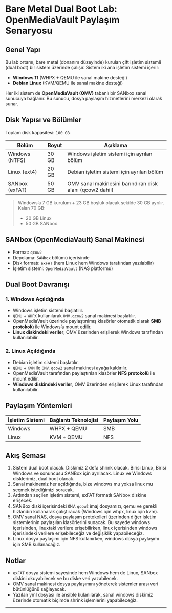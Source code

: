 #  Bare Metal Dual Boot Lab: OpenMediaVault Paylaşım Senaryosu

##  Genel Yapı

Bu lab ortamı, bare metal (donanım düzeyinde) kurulan çift işletim sistemli (dual boot) bir sistem üzerinde çalışır. Sistem iki ana işletim sistemi içerir:

- **Windows 11** (WHPX + QEMU ile sanal makine desteği)
- **Debian Linux** (KVM/QEMU ile sanal makine desteği)

Her iki sistem de **OpenMediaVault (OMV)** tabanlı bir SANbox sanal sunucuya bağlanır. Bu sunucu, dosya paylaşım hizmetlerini merkezi olarak sunar.

##  Disk Yapısı ve Bölümler

Toplam disk kapasitesi: `100 GB`

| Bölüm           | Boyut  | Açıklama                                               |
|------------------|--------|---------------------------------------------------------|
| Windows (NTFS)   | 30 GB  | Windows işletim sistemi için ayrılan bölüm              |
| Linux (ext4)     | 20 GB  | Debian işletim sistemi için ayrılan bölüm               |
| SANbox (exFAT)   | 50 GB  | OMV sanal makinesini barındıran disk alanı (qcow2 dahil)|

> Windows’a 7 GB kurulum + 23 GB boşluk olacak şekilde 30 GB ayrılır. Kalan 70 GB:
> - 20 GB Linux
> - 50 GB SANbox

##  SANbox (OpenMediaVault) Sanal Makinesi

- Format: `qcow2`
- Depolama: `SANbox` bölümü içerisinde
- Disk formatı: `exFAT` (hem Linux hem Windows tarafından yazılabilir)
- İşletim sistemi: `OpenMediaVault` (NAS platformu)

##  Dual Boot Davranışı

### 1. Windows Açıldığında

- Windows işletim sistemi başlatılır.
- `QEMU` + `WHPX` kullanılarak `OMV.qcow2` sanal makinesi başlatılır.
- OpenMediaVault üzerinde paylaştırılmış klasörler otomatik olarak **SMB protokolü** ile Windows’a mount edilir.
- **Linux diskindeki veriler**, OMV üzerinden erişilerek Windows tarafından kullanılabilir.

### 2. Linux Açıldığında

- Debian işletim sistemi başlatılır.
- `QEMU` + `KVM` ile `OMV.qcow2` sanal makinesi ayağa kaldırılır.
- OpenMediaVault tarafından paylaştırılan klasörler **NFS protokolü** ile mount edilir.
- **Windows diskindeki veriler**, OMV üzerinden erişilerek Linux tarafından kullanılabilir.

## Paylaşım Yöntemleri

| İşletim Sistemi | Bağlantı Teknolojisi | Paylaşım Yolu |
|------------------|------------------------|----------------|
| Windows          | WHPX + QEMU            | SMB            |
| Linux            | KVM + QEMU             | NFS            |

##  Akış Şeması

1. Sistem dual boot olacak. Diskimiz 2 defa shrink olacak. Birisi Linux, Birisi Windows ve sonuncusu SANBox için ayrılacak. Linux ve Windows disklerimiz, dual boot olacak.
2. Sanal makinemiz her açıldığında, bize windows mu yoksa linux mu seçmek istediğimizi soracak.
3. Ardından seçilen işletim sistemi, exFAT formatlı SANbox diskine erişecek.
4. SANBox diski içerisindeki `OMV.qcow2` imaj dosyamızı, qemu ve gerekli hızlandırı kullanarak çalıştıracak (Windows için whpx, linux için kvm).
5. OMV sanal NAS, dosya paylaşım protokolleri üzerinden diğer işletim sistemlerinin paylaşılan klasörlerini sunacak. Bu sayede windows içerisinden, linuxtaki verilere erişebilirken, linux içerisinden windows içerisindeki verilere erişebileceğiz ve değişiklik yapabileceğiz.
6. Linux dosya paylaşımı için NFS kullanırken, windows dosya paylaşımı için SMB kullanacağız.

##  Notlar

- `exFAT` dosya sistemi sayesinde hem Windows hem de Linux, SANbox diskini okuyabilecek ve bu diske veri yazabilecek.
- OMV sanal makinesi dosya paylaşımını yöneterek sistemler arası veri bütünlüğünü sağlayacak.
- Yazılan yml dosyası ile ansible kulanılarak, sanal windows diskimiz üzerinde otomatik biçimde shrink işlemlerini yapabileceğiz.

---


